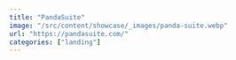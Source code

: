 ```yaml
---
title: "PandaSuite"
image: "/src/content/showcase/_images/panda-suite.webp"
url: "https://pandasuite.com/"
categories: ["landing"]
---
```

